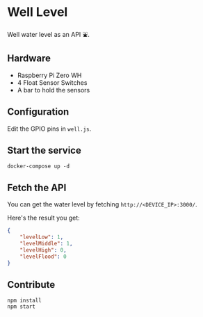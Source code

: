 # Well Level

Well water level as an API ⛲️.

## Hardware

* Raspberry Pi Zero WH
* 4 Float Sensor Switches
* A bar to hold the sensors

## Configuration

Edit the GPIO pins in `well.js`.

## Start the service

`docker-compose up -d`

## Fetch the API

You can get the water level by fetching `http://<DEVICE_IP>:3000/`.

Here's the result you get:

```json
{
    "levelLow": 1,
    "levelMiddle": 1,
    "levelHigh": 0,
    "levelFlood": 0
}
```

## Contribute

```
npm install
npm start
```
